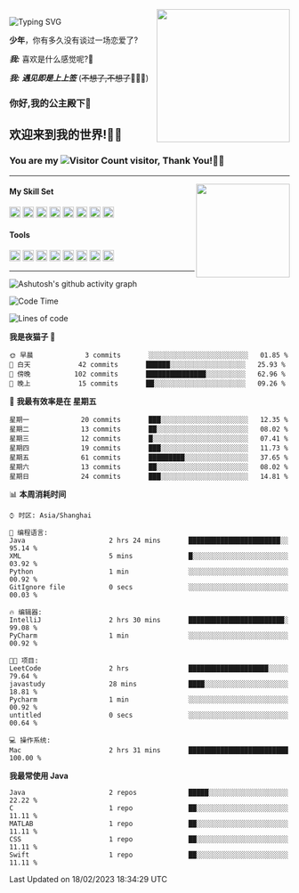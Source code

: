 <!-- **wql521/wql521** is a ✨ _special_ ✨ repository because its `README.md` (this file) appears on your GitHub profile. -->
<img align="right" width=239 src="https://i.imgtg.com/2023/02/06/0sQpM.jpg">

![Typing SVG](https://readme-typing-svg.demolab.com?font=Fira+Code&weight=700&size=31&pause=1000&width=500&height=55&lines=Hi+there%2C+I%E2%80%98m+%E5%B0%98%E4%B8%96%E7%83%9F%E9%9B%A8%E5%AE%A2+!+%F0%9F%AB%B6%F0%9F%8F%BB;%E4%BD%A0%E5%A5%BD%2C+%E6%88%91%E6%98%AF+%E5%B0%98%E4%B8%96%E7%83%9F%E9%9B%A8%E5%AE%A2+!+%F0%9F%AB%B6%F0%9F%8F%BB)

  **少年**，你有多久没有谈过一场恋爱了?
    
  ***我:*** 喜欢是什么感觉呢?🤔
 
  ***我:*** ***遇见即是上上签*** (~~不想了,不想了~~🤦🏻‍♂️)
  ### 你好,我的公主殿下👑
## **欢迎来到我的世界!🥳🥳**

### You are my ![Visitor Count](https://profile-counter.glitch.me/wql521/count.svg) visitor, Thank You!🎉🎉
---


<!-- github-stats:start -->
<img align="right" height="168" src="https://github-readme-stats.vercel.app/api?username=wql521&show_icons=true&count_private=true&locale=cn"/>
<!-- github-stats:end -->


#### My Skill Set
<!-- languages:start -->
<!-- prettier-ignore-start -->
<!-- markdownlint-disable -->
<code><img height="20" src="http://simpleicons.p2hp.com/icons/java.svg" alt="java" /></code>
<code><img height="20" src="https://cdn.simpleicons.org/swift" alt="swift" /></code>
<code><img height="20" src="https://cdn.simpleicons.org/cplusplus" alt="cplusplus" /></code>
<code><img height="20" src="https://cdn.simpleicons.org/python" alt="python" /></code>
<code><img height="20" src="https://cdn.simpleicons.org/mysql" alt="mysql" /></code>
<code><img height="20" src="https://cdn.simpleicons.org/javascript" alt="javascript" /></code>
<code><img height="20" src="https://cdn.simpleicons.org/css3" alt="css3" /></code>
<code><img height="20" src="https://cdn.simpleicons.org/html5" alt="html5" /></code>
<!-- markdownlint-restore -->
<!-- prettier-ignore-end -->

<!-- languages:end -->

#### Tools

<!-- tools:start -->
<!-- prettier-ignore-start -->
<!-- markdownlint-disable -->
<code><img height="20" src="https://cdn.simpleicons.org/intellijidea" alt="intellijidea" /></code>
<code><img height="20" src="https://cdn.simpleicons.org/xcode" alt="xcode" /></code>
<code><img height="20" src="https://cdn.simpleicons.org/pycharm" alt="pycharm" /></code>
<code><img height="20" src="https://cdn.simpleicons.org/latex" alt="latex" /></code>
<code><img height="20" src="https://cdn.simpleicons.org/androidstudio" alt="androidstudio" /></code>
<code><img height="20" src="https://cdn.simpleicons.org/vuedotjs" alt="vuedotjs" /></code>
<code><img height="20" src="https://cdn.simpleicons.org/macos" alt="macos" /></code>
<code><img height="20" src="https://cdn.simpleicons.org/git" alt="git" /></code>
<!-- markdownlint-restore -->
<!-- prettier-ignore-end -->

<!-- tools:end -->

___

![Ashutosh's github activity graph](https://github-readme-activity-graph.cyclic.app/graph?username=wql521&theme=github-light)


<!--START_SECTION:waka-->
![Code Time](http://img.shields.io/badge/Code%20Time-15%20hrs%2033%20mins-blue)

![Lines of code](https://img.shields.io/badge/%E4%BB%8E%E3%80%8CHello%20World%E3%80%8D%E8%B5%B7%E6%88%91%E5%B7%B2%E7%BB%8F%E5%86%99%E4%BA%86-17%20Thousand%20%E8%A1%8C%E4%BB%A3%E7%A0%81-blue)

**我是夜猫子 🦉** 

```text
🌞 早晨             3 commits       ░░░░░░░░░░░░░░░░░░░░░░░░░   01.85 % 
🌆 白天            42 commits       ██████░░░░░░░░░░░░░░░░░░░   25.93 % 
🌃 傍晚           102 commits       ███████████████░░░░░░░░░░   62.96 % 
🌙 晚上            15 commits       ██░░░░░░░░░░░░░░░░░░░░░░░   09.26 % 

```
📅 **我最有效率是在 星期五** 

```text
星期一             20 commits       ███░░░░░░░░░░░░░░░░░░░░░░   12.35 % 
星期二             13 commits       ██░░░░░░░░░░░░░░░░░░░░░░░   08.02 % 
星期三             12 commits       █░░░░░░░░░░░░░░░░░░░░░░░░   07.41 % 
星期四             19 commits       ███░░░░░░░░░░░░░░░░░░░░░░   11.73 % 
星期五             61 commits       █████████░░░░░░░░░░░░░░░░   37.65 % 
星期六             13 commits       ██░░░░░░░░░░░░░░░░░░░░░░░   08.02 % 
星期日             24 commits       ███░░░░░░░░░░░░░░░░░░░░░░   14.81 % 

```


📊 **本周消耗时间** 

```text
⌚︎ 时区: Asia/Shanghai

💬 编程语言: 
Java                     2 hrs 24 mins       ███████████████████████░░   95.14 % 
XML                      5 mins              █░░░░░░░░░░░░░░░░░░░░░░░░   03.92 % 
Python                   1 min               ░░░░░░░░░░░░░░░░░░░░░░░░░   00.92 % 
GitIgnore file           0 secs              ░░░░░░░░░░░░░░░░░░░░░░░░░   00.03 % 

🔥 编辑器: 
IntelliJ                 2 hrs 30 mins       ████████████████████████░   99.08 % 
PyCharm                  1 min               ░░░░░░░░░░░░░░░░░░░░░░░░░   00.92 % 

🐱‍💻 项目: 
LeetCode                 2 hrs               ████████████████████░░░░░   79.64 % 
javastudy                28 mins             ████░░░░░░░░░░░░░░░░░░░░░   18.81 % 
Pycharm                  1 min               ░░░░░░░░░░░░░░░░░░░░░░░░░   00.92 % 
untitled                 0 secs              ░░░░░░░░░░░░░░░░░░░░░░░░░   00.64 % 

💻 操作系统: 
Mac                      2 hrs 31 mins       █████████████████████████   100.00 % 

```

**我最常使用 Java** 

```text
Java                     2 repos             █████░░░░░░░░░░░░░░░░░░░░   22.22 % 
C                        1 repo              ██░░░░░░░░░░░░░░░░░░░░░░░   11.11 % 
MATLAB                   1 repo              ██░░░░░░░░░░░░░░░░░░░░░░░   11.11 % 
CSS                      1 repo              ██░░░░░░░░░░░░░░░░░░░░░░░   11.11 % 
Swift                    1 repo              ██░░░░░░░░░░░░░░░░░░░░░░░   11.11 % 

```



 Last Updated on 18/02/2023 18:34:29 UTC
<!--END_SECTION:waka-->


